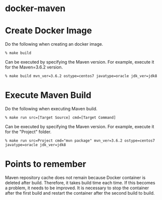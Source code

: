 # docker-maven

# Create Docker Image
Do the following when creating an docker image.
```
% make build
```
Can be executed by specifying the Maven version.
For example, execute it for the Maven=3.6.2 version. 
```
% make build mvn_ver=3.6.2 ostype=centos7 javatype=oracle jdk_ver=jdk8
```

# Execute Maven Build
Do the following when executing Maven build.
```
% make run src=[Target Source] cmd=[Target Command]
```

Can be executed by specifying the Maven version.
For example, execute it for the "Project" folder. 
```
% make run src=Project cmd="mvn package" mvn_ver=3.6.2 ostype=centos7 javatype=oracle jdk_ver=jdk8
```

# Points to remember
Maven repository cache does not remain because Docker container is deleted after build.
Therefore, it takes build time each time.
If this becomes a problem, it needs to be improved.
It is necessary to stop the container after the first build and restart the container after the second build to build.
